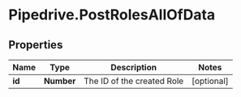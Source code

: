 # Pipedrive.PostRolesAllOfData

## Properties

Name | Type | Description | Notes
------------ | ------------- | ------------- | -------------
**id** | **Number** | The ID of the created Role | [optional] 


